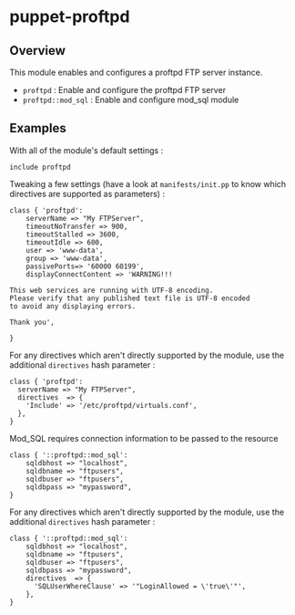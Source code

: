 # puppet-proftpd

## Overview

This module enables and configures a proftpd FTP server instance.

* `proftpd` : Enable and configure the proftpd FTP server
* `proftpd::mod_sql` : Enable and configure mod_sql module

## Examples

With all of the module's default settings :

```puppet
include proftpd
```

Tweaking a few settings (have a look at `manifests/init.pp` to know which
directives are supported as parameters) :

```puppet
class { 'proftpd':
	serverName => "My FTPServer",
	timeoutNoTransfer => 900,
	timeoutStalled => 3600,
	timeoutIdle => 600,
	user => 'www-data',
	group => 'www-data',
	passivePorts=> '60000 60199',
	displayConnectContent => 'WARNING!!!

This web services are running with UTF-8 encoding.
Please verify that any published text file is UTF-8 encoded
to avoid any displaying errors.

Thank you',

}
```

For any directives which aren't directly supported by the module, use the
additional `directives` hash parameter :

```puppet
class { 'proftpd':
  serverName => "My FTPServer",
  directives  => {
    'Include' => '/etc/proftpd/virtuals.conf',
  },
}
```

Mod_SQL requires connection information to be passed to the resource

```puppet
class { '::proftpd::mod_sql':
	sqldbhost => "localhost",
	sqldbname => "ftpusers",
	sqldbuser => "ftpusers",
	sqldbpass => "mypassword",
}
```

For any directives which aren't directly supported by the module, use the
additional `directives` hash parameter :

```puppet
class { '::proftpd::mod_sql':
	sqldbhost => "localhost",
	sqldbname => "ftpusers",
	sqldbuser => "ftpusers",
	sqldbpass => "mypassword",
    directives  => {
      'SQLUserWhereClause' => '"LoginAllowed = \'true\'"',
    },
}
```
